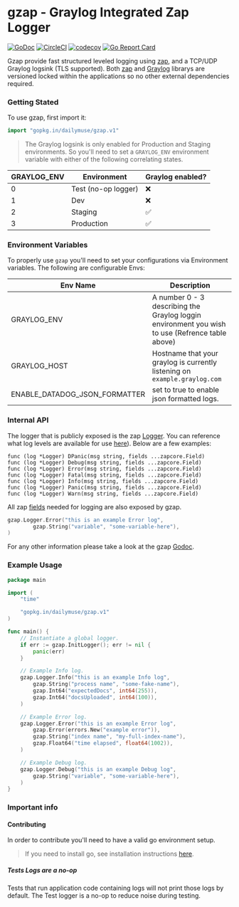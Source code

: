 # gzap - Graylog Integrated Zap Logger

[![GoDoc](https://godoc.org/github.com/dailymuse/gzap?status.svg)](https://godoc.org/github.com/dailymuse/gzap) [![CircleCI](https://circleci.com/gh/dailymuse/gzap.svg?style=svg)](https://circleci.com/gh/dailymuse/gzap) [![codecov](https://codecov.io/gh/dailymuse/gzap/branch/master/graph/badge.svg)](https://codecov.io/gh/dailymuse/gzap) [![Go Report Card](https://goreportcard.com/badge/github.com/dailymuse/gzap)](https://goreportcard.com/report/github.com/dailymuse/gzap)

Gzap provide fast structured leveled logging using [zap](https://github.com/uber-go/zap), and a TCP/UDP Graylog logsink (TLS supported). Both [zap](https://github.com/uber-go/zap) and [Graylog](https://github.com/Devatoria/go-graylog) librarys are versioned locked within the applications so no other external dependencies required. 

### Getting Stated

To use gzap, first import it:

```go
import "gopkg.in/dailymuse/gzap.v1"
```

> The Graylog logsink is only enabled for Production and Staging environments. So you'll need to set a `GRAYLOG_ENV` environment variable with either of the following correlating states.

GRAYLOG_ENV | Environment  | Graylog enabled?
--- | --- | ---
0 | Test (no-op logger) | ❌
1 | Dev | ❌
2 | Staging | ✅
3 | Production | ✅


### Environment Variables

To properly use `gzap` you'll need to set your configurations via Environment variables. The following are configurable Envs:

Env Name | Description
--- | --- |
GRAYLOG_ENV | A number 0 - 3 describing the Graylog loggin environment you wish to use (Refrence table above)
GRAYLOG_HOST | Hostname that your graylog is currently listening on `example.graylog.com`
ENABLE_DATADOG_JSON_FORMATTER | set to true to enable json formatted logs.


### Internal API
The logger that is publicly exposed is the zap [Logger](https://godoc.org/go.uber.org/zap#Logger). You can reference what log levels are available for use [here](https://godoc.org/go.uber.org/zap#Logger)). Below are a few examples:

```
func (log *Logger) DPanic(msg string, fields ...zapcore.Field)
func (log *Logger) Debug(msg string, fields ...zapcore.Field)
func (log *Logger) Error(msg string, fields ...zapcore.Field)
func (log *Logger) Fatal(msg string, fields ...zapcore.Field)
func (log *Logger) Info(msg string, fields ...zapcore.Field)
func (log *Logger) Panic(msg string, fields ...zapcore.Field)
func (log *Logger) Warn(msg string, fields ...zapcore.Field)
```

All zap [fields](https://godoc.org/go.uber.org/zap/zapcore#Field) needed for logging are also exposed by gzap.

```go
gzap.Logger.Error("this is an example Error log",
        gzap.String("variable", "some-variable-here"),
)
```

For any other information please take a look at the gzap [Godoc](https://godoc.org/github.com/dailymuse/gzap).

### Example Usage

```go
package main

import (
    "time"

    "gopkg.in/dailymuse/gzap.v1"
)

func main() {
    // Instantiate a global logger.
    if err := gzap.InitLogger(); err != nil {
        panic(err)
    }

    // Example Info log.
    gzap.Logger.Info("this is an example Info log",
        gzap.String("process name", "some-fake-name"),
        gzap.Int64("expectedDocs", int64(255)),
        gzap.Int64("docsUploaded", int64(100)),
    )

    // Example Error log.
    gzap.Logger.Error("this is an example Error log",
        gzap.Error(errors.New("example error")),
        gzap.String("index name", "my-full-index-name"),
        gzap.Float64("time elapsed", float64(1002)),
    )

    // Example Debug log.
    gzap.Logger.Debug("this is an example Debug log",
        gzap.String("variable", "some-variable-here"),
    )
}
```

### Important info

#### Contributing

In order to contribute you'll need to have a valid go environment setup.

> If you need to install go, see installation instructions [here](https://golang.org/doc/install#install).

##### Tests Logs are a no-op

Tests that run application code containing logs will not print those logs by default. The Test logger is a no-op to reduce noise during testing.
